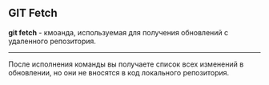 ## GIT Fetch
**git fetch** - кмоанда, используемая для получения обновлений с удаленного репозитория. 

---
После исполнения команды вы получаете список всех изменений в обновлении, но они не вносятся в код локального репозитория.